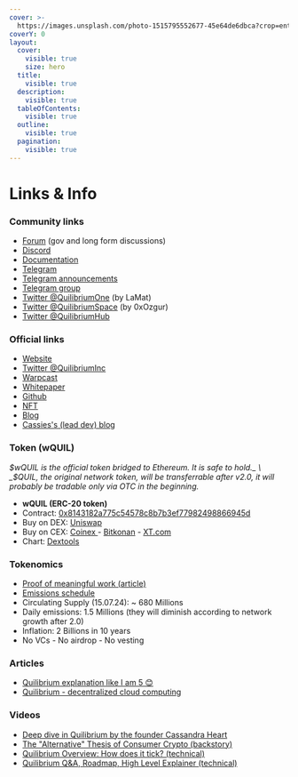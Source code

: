 ```yaml
---
cover: >-
  https://images.unsplash.com/photo-1515795552677-45e64de6dbca?crop=entropy&cs=srgb&fm=jpg&ixid=M3wxOTcwMjR8MHwxfHNlYXJjaHwxfHxRfGVufDB8fHx8MTcxODc4MjU5NHww&ixlib=rb-4.0.3&q=85
coverY: 0
layout:
  cover:
    visible: true
    size: hero
  title:
    visible: true
  description:
    visible: true
  tableOfContents:
    visible: true
  outline:
    visible: true
  pagination:
    visible: true
---
```


# Links & Info

### Community links <a href="#community-links" id="community-links"></a>

* [Forum](https://quilibrium.discourse.group/) (gov and long form discussions)
* [Discord](https://discord.gg/quilibrium)
* [Documentation](https://docs.quilibrium.space/)
* [Telegram](https://t.me/quilibrium)
* [Telegram announcements ](https://t.me/quilibriumANN)
* [Telegram group](https://t.me/quilibrium)
* [Twitter @QuilibriumOne](https://x.com/QuilibriumOne) (by LaMat)
* [Twitter @QuilibriumSpace](https://x.com/QuilibriumSpace) (by 0xOzgur)
* [Twitter @QuilibriumHub](https://x.com/QuilibriumHub)

### Official links <a href="#official-links" id="official-links"></a>

* [Website](https://quilibrium.com/)
* [Twitter @QuilibriumInc](https://x.com/QuilibriumInc)
* [Warpcast](https://warpcast.com/\~/channel/quilibrium)
* [Whitepaper](https://quilibrium.com/quilibrium.pdf)
* [Github](https://github.com/quilibriumnetwork/)
* [NFT](https://opensea.io/collection/long-live-the-internet)
* [Blog](https://paragraph.xyz/@quilibrium.com)
* [Cassies's (lead dev) blog](https://cassieheart.substack.com/)

### Token (wQUIL) <a href="#buy-token" id="buy-token"></a>

_$wQUIL is the official token bridged to Ethereum. It is safe to hold._ \
_$QUIL, the original network token, will be transferrable after v2.0, it will probably be tradable only via OTC in the beginning._

* **wQUIL (ERC-20 token)**
* Contract: [0x8143182a775c54578c8b7b3ef77982498866945d](https://etherscan.io/token/0x8143182a775c54578c8b7b3ef77982498866945d)
* Buy on DEX: [Uniswap](https://app.uniswap.org/swap?inputCurrency=ETH\&outputCurrency=0x8143182a775c54578c8b7b3ef77982498866945d)
* Buy on CEX: [Coinex ](https://www.coinex.com/en/exchange/wquil-usdt)- [Bitkonan](https://www.bitkonan.com/trade/view/wquil\_usdt) - [XT.com](https://www.xt.com/en/trade/wquil\_usdt)
* Chart: [Dextools](https://www.dextools.io/app/en/ether/pair-explorer/0x43e7ade137b86798654d8e78c36d5a556a647224)

### Tokenomics <a href="#tokenomics" id="tokenomics"></a>

* [Proof of meaningful work (article)](https://paragraph.xyz/@quilibrium.com/proof-of-meaningful-work)
* [Emissions schedule](https://t.me/quilibrium/28194)
* Circulating Supply (15.07.24): \~ 680 Millions
* Daily emissions: 1.5 Millions (they will diminish according to network growth after 2.0)
* Inflation: 2 Billions in 10 years
* No VCs - No airdrop - No vesting

### Articles <a href="#articles" id="articles"></a>

* [Quilibrium explanation like I am 5 😊](https://paragraph.xyz/@quilibrium.com/eli5-quilibrium)
* [Quilibrium - decentralized cloud computing](https://paragraph.xyz/@popek1990/quilibrium-decentralizing-cloud-computing)

### Videos <a href="#videos" id="videos"></a>

* [Deep dive in Quilibrium by the founder Cassandra Heart](https://www.youtube.com/watch?v=AeJ9sIK3R28)
* [The "Alternative" Thesis of Consumer Crypto (backstory)](https://www.youtube.com/watch?v=GeuZsX6dC08)
* [Quilibrium Overview: How does it tick? (technical)](https://www.youtube.com/watch?v=\_mO07gDTX7Q)
* [Quilibrium Q\&A, Roadmap, High Level Explainer (technical)](https://www.youtube.com/watch?v=Ye677-FkgXE)
